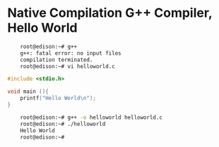 # Native Compilation G++ Compiler, Hello World

```sh
    root@edison:~# g++
    g++: fatal error: no input files
    compilation terminated.
    root@edison:~# vi helloworld.c
```

```c++
#include <stdio.h>

void main (){
    printf("Hello World\n");
}
```

```sh
    root@edison:~# g++ -o helloworld helloworld.c
    root@edison:~# ./helloworld
    Hello World
    root@edison:~# 
```